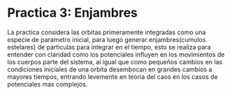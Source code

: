 # Practica 3: Enjambres
La practica considera las orbitas primeramente integradas como una especie de parametro inicial, para luego generar enjambres(cumulos estelares) de particulas para integrar en el tiempo, esto se realiza para entender con claridad como los potenciales influyen en los movimientos de los cuerpos parte del sistema, al igual que como pequeños cambios en las condiciones iniciales de una orbita desembocan en grandes cambios a mayores tiempos, entrando levemente en teoria del caos en los casos de potenciales mas complejos.
